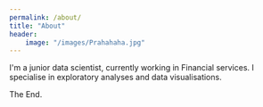 ```yaml
---
permalink: /about/
title: "About"
header: 
    image: "/images/Prahahaha.jpg"
---
```


I'm a junior data scientist, currently working in Financial services. 
I specialise in exploratory analyses and data visualisations.

The End.